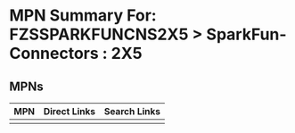 



# MPN Summary For: FZSSPARKFUNCNS2X5 > SparkFun-Connectors : 2X5

## MPNs
  

|MPN|Direct Links|Search Links|
| :--- | :--- | :--- |
||||
